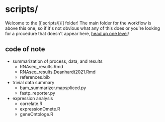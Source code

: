
# scripts/

Welcome to the [i]scripts/[/i] folder! The main folder for the workflow is above this one, so if it's not obvious what any of this does or you're looking for a procedure that doesn't appear here, [head up one level](https://github.com/csoeder/VolkanLab_BehaviorGenetics)!

## code of note 

- summarization of process, data, and results
    - RNAseq_results.Rmd
    - RNAseq_results.Deanhardt2021.Rmd
    - references.bib
- trivial data summary
    - bam_summarizer.mapspliced.py
    - fastp_reporter.py
- expression analysis
    - correlate.R
    - expressionOmete.R
    - geneOntologe.R
